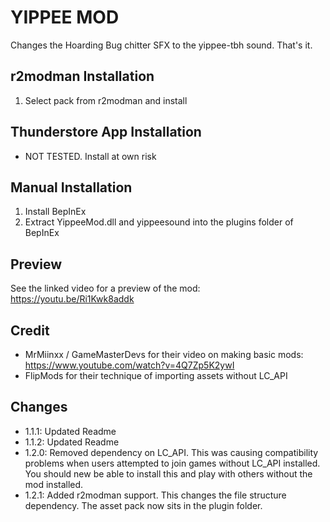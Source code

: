 # YIPPEE MOD
Changes the Hoarding Bug chitter SFX to the yippee-tbh sound. That's it.

## r2modman Installation
1. Select pack from r2modman and install

## Thunderstore App Installation
- NOT TESTED. Install at own risk

## Manual Installation
1. Install BepInEx
2. Extract YippeeMod.dll and yippeesound into the plugins folder of BepInEx

## Preview
See the linked video for a preview of the mod: https://youtu.be/Ri1Kwk8addk

## Credit
- MrMiinxx / GameMasterDevs for their video on making basic mods: https://www.youtube.com/watch?v=4Q7Zp5K2ywI
- FlipMods for their technique of importing assets without LC_API

## Changes
- 1.1.1: Updated Readme
- 1.1.2: Updated Readme
- 1.2.0: Removed dependency on LC_API. This was causing compatibility problems when users attempted to join games without LC_API installed. You should new be able to install this and play with others without the mod installed.
- 1.2.1: Added r2modman support. This changes the file structure dependency. The asset pack now sits in the plugin folder.